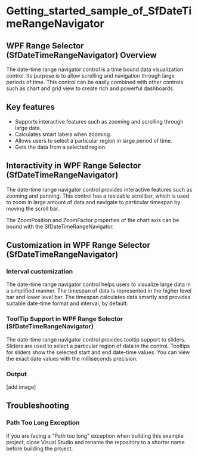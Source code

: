 # Getting_started_sample_of_SfDateTimeRangeNavigator

## WPF Range Selector (SfDateTimeRangeNavigator) Overview

The date-time range navigator control is a time bound data visualization control. Its purpose is to allow scrolling and navigation through large periods of time. This control can be easily combined with other controls such as chart and grid view to create rich and powerful dashboards.

## Key features
- Supports interactive features such as zooming and scrolling through large data.
- Calculates smart labels when zooming.
- Allows users to select a particular region in large period of time.
- Gets the data from a selected region.

## Interactivity in WPF Range Selector (SfDateTimeRangeNavigator)

The date-time range navigator control provides interactive features such as zooming and panning. This control has a resizable scrollbar, which is used to zoom in large amount of data and navigate to particular timespan by moving the scroll bar.

The ZoomPosition and ZoomFactor properties of the chart axis can be bound with the SfDateTimeRangeNavigator.

## Customization in WPF Range Selector (SfDateTimeRangeNavigator)

### Interval customization
The date-time range navigator control helps users to visualize large data in a simplified manner. The timespan of data is represented in the higher level bar and lower level bar. The timespan calculates data smartly and provides suitable date-time format and interval, by default.

### ToolTip Support in WPF Range Selector (SfDateTimeRangeNavigator)

The date-time range navigator control provides tooltip support to sliders. Sliders are used to select a particular region of data in the control. Tooltips for sliders show the selected start and end date-time values. You can view the exact date values with the milliseconds precision.

### Output

[add image]

## Troubleshooting

### Path Too Long Exception

If you are facing a "Path too long" exception when building this example project, close Visual Studio and rename the repository to a shorter name before building the project.


